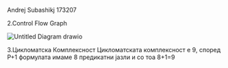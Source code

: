 Andrej Subashikj 173207

2.Control Flow Graph


![Untitled Diagram drawio](https://user-images.githubusercontent.com/47032530/171949054-398140ab-e5d2-4bd6-9296-4bf0fbb3fa9a.png)




3.Цикломатска Комплексност
Цикломатската комплексност е 9, според Р+1 формулата имаме 8 предикатни јазли и со тоа 8+1=9
